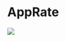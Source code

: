 # AppRate
[![](https://jitpack.io/v/princeCoder/AppRate.svg)](https://jitpack.io/#princeCoder/AppRate)
